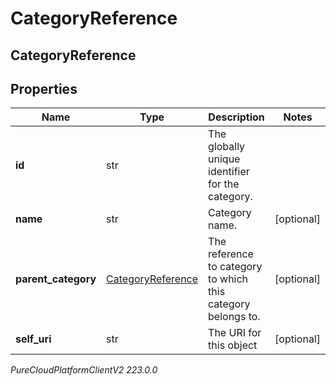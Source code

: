 # CategoryReference

## CategoryReference

## Properties

|Name | Type | Description | Notes|
|------------ | ------------- | ------------- | -------------|
| **id** | str | The globally unique identifier for the category. | |
| **name** | str | Category name. | [optional] |
| **parent_category** | [CategoryReference](CategoryReference) | The reference to category to which this category belongs to. | [optional] |
| **self_uri** | str | The URI for this object | [optional] |



_PureCloudPlatformClientV2 223.0.0_

